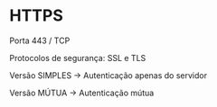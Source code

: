 
# HTTPS

Porta 443 / TCP

Protocolos de segurança: SSL e TLS

Versão SIMPLES → Autenticação apenas do servidor

Versão MÚTUA → Autenticação mútua

